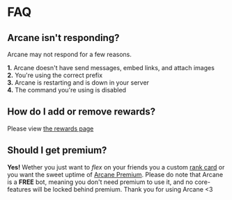 # FAQ

## Arcane isn't responding?

Arcane may not respond for a few reasons.

**1.** Arcane doesn't have send messages, embed links, and attach images<br>
**2.** You're using the correct prefix<br>
**3.** Arcane is restarting and is down in your server<br>
**4.** The command you're using is disabled<br>

## How do I add or remove rewards?

Please view [the rewards page](http://******/leveling/guild-configuration/)

## Should I get premium?

**Yes!** Wether you just want to *flex* on your friends you a custom [rank card](http://******/leveling/rank-card/) or you want the sweet uptime of [Arcane Premium](https://www.patreon.com/bePatron?u=25702885). Please do note that Arcane is a **FREE** bot, meaning you don't need premium to use it, and no core-features will be locked behind premium. Thank you for using Arcane <3
